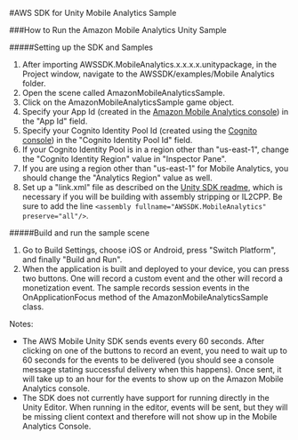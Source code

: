 #AWS SDK for Unity Mobile Analytics Sample

###How to Run the Amazon Mobile Analytics Unity Sample

#####Setting up the SDK and Samples
1. After importing AWSSDK.MobileAnalytics.x.x.x.x.unitypackage, in the Project window, navigate to the AWSSDK/examples/Mobile Analytics folder.
2. Open the scene called AmazonMobileAnalyticsSample. 
3. Click on the AmazonMobileAnalyticsSample game object.
4. Specify your App Id (created in the [Amazon Mobile Analytics console](https://console.aws.amazon.com/mobileanalytics/home/?region=us-east-1#/overview?consoleState=management)) in the "App Id" field.
5. Specify your Cognito Identity Pool Id (created using the [Cognito console](https://console.aws.amazon.com/cognito/home)) in the "Cognito Identity Pool Id" field.
6. If your Cognito Identity Pool is in a region other than "us-east-1", change the "Cognito Identity Region" value in "Inspector Pane".
7. If you are using a region other than "us-east-1" for Mobile Analytics, you should change the "Analytics Region" value as well.
8. Set up a "link.xml" file as described on the [Unity SDK readme](https://github.com/aws/aws-sdk-net/blob/master/Unity.README.md#unity-sdk-fundamentals), which is necessary if you will be building with assembly stripping or IL2CPP. Be sure to add the line `<assembly fullname="AWSSDK.MobileAnalytics" preserve="all"/>`.

#####Build and run the sample scene
1. Go to Build Settings, choose iOS or Android, press "Switch Platform", and finally "Build and Run".
2. When the application is built and deployed to your device, you can press two buttons. One will record a custom event and the other will record a monetization event. The sample records session events in the OnApplicationFocus method of the AmazonMobileAnalyticsSample class. 

Notes: 
* The AWS Mobile Unity SDK sends events every 60 seconds. After clicking on one of the buttons to record an event, you need to wait up to 60 seconds for the events to be delivered (you should see a console message stating successful delivery when this happens). Once sent, it will take up to an hour for the events to show up on the Amazon Mobile Analytics console.
* The SDK does not currently have support for running directly in the Unity Editor. When running in the editor, events will be sent, but they will be missing client context and therefore will not show up in the Mobile Analytics Console.

